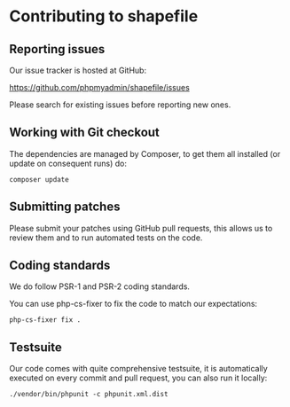 # Contributing to shapefile

## Reporting issues

Our issue tracker is hosted at GitHub:

https://github.com/phpmyadmin/shapefile/issues

Please search for existing issues before reporting new ones.

## Working with Git checkout

The dependencies are managed by Composer, to get them all installed (or update
on consequent runs) do:

```
composer update
```

## Submitting patches

Please submit your patches using GitHub pull requests, this allows us to review
them and to run automated tests on the code.

## Coding standards

We do follow PSR-1 and PSR-2 coding standards.

You can use php-cs-fixer to fix the code to match our expectations:

```
php-cs-fixer fix .
```

## Testsuite

Our code comes with quite comprehensive testsuite, it is automatically executed
on every commit and pull request, you can also run it locally:

```
./vendor/bin/phpunit -c phpunit.xml.dist
```
